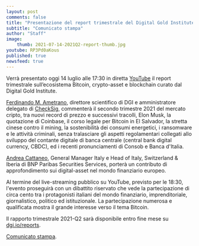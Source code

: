 ```yaml
---
layout: post
comments: false
title: "Presentazione del report trimestrale del Digital Gold Institute"
subtitle: "Comunicato stampa" 
author: "Staff"
image:
    thumb: 2021-07-14-2021Q2-report-thumb.jpg
youtube: RP3Pd0aKous
published: true
newsfeed: true
---
```


Verrà presentato oggi 14 luglio alle 17:30 in diretta [YouTube](https://youtu.be/RP3Pd0aKous)
il report trimestrale sull’ecosistema Bitcoin, crypto-asset e blockchain
 curato dal Digital Gold Institute.

[Ferdinando M. Ametrano](https://ametrano.net/it/about/),
direttore scientifico di DGI e amministratore delegato di [CheckSig](www.checksig.io),
commenterà il secondo trimestre 2021 del mercato cripto,
tra nuovi record di prezzo e successivi tracolli, Elon Musk,
la quotazione di Coinbase, il corso legale per Bitcoin in El Salvador,
la stretta cinese contro il mining, la sostenibilità dei consumi energetici,
i ransomware e le attività criminali, senza tralasciare gli aspetti regolamentari
collegati allo sviluppo del contante digitale di banca centrale (central bank digital currency, CBDC),
ed i recenti pronunciamenti di Consob e Banca d'Italia.

[Andrea Cattaneo](https://it.linkedin.com/in/andrea-cattaneo-9b75b829), General Manager Italy e Head of Italy,
Switzerland & Iberia di BNP Paribas Securities Services, porterà un contributo
di approfondimento sui digital-asset nel mondo finanziario europeo.

Al termine del live-streaming pubblico su YouTube, previsto per le 18:30,
l'evento proseguirà con un dibattito riservato che vede la partecipazione di circa cento
tra i protagonisti italiani del mondo finanziario, imprenditoriale, giornalistico,
politico ed istituzionale.
La partecipazione numerosa e qualificata mostra il grande interesse verso il tema Bitcoin.

Il rapporto trimestrale 2021-Q2 sarà disponibile entro fine mese su [dgi.io/reports](https://dgi.io/reports/).

[Comunicato stampa]({{site.baseurl}}/docs/20210714-comunicato-stampa-report-dgi.pdf).
